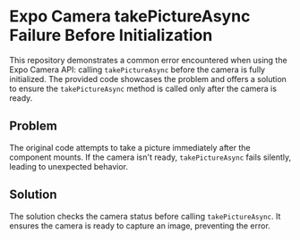 # Expo Camera takePictureAsync Failure Before Initialization

This repository demonstrates a common error encountered when using the Expo Camera API: calling `takePictureAsync` before the camera is fully initialized.  The provided code showcases the problem and offers a solution to ensure the `takePictureAsync` method is called only after the camera is ready.

## Problem

The original code attempts to take a picture immediately after the component mounts.  If the camera isn't ready, `takePictureAsync` fails silently, leading to unexpected behavior.

## Solution

The solution checks the camera status before calling `takePictureAsync`.  It ensures the camera is ready to capture an image, preventing the error.